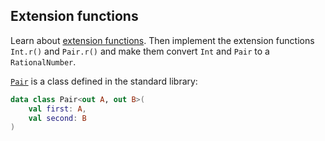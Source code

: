 ## Extension functions

Learn about [extension functions](https://kotlinlang.org/docs/extensions.html#extension-functions).
Then implement the extension functions `Int.r()` and `Pair.r()` and make them convert `Int` and `Pair` to a `RationalNumber`.

[`Pair`](https://kotlinlang.org/api/latest/jvm/stdlib/kotlin/-pair/) is a class defined in the standard library:

```kotlin
data class Pair<out A, out B>(
    val first: A,
    val second: B
)
```
